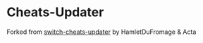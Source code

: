 #  Cheats-Updater

Forked from [switch-cheats-updater](https://github.com/HamletDuFromage/switch-cheats-updater) by HamletDuFromage & Acta
